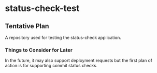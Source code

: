 # status-check-test

## Tentative Plan
A repository used for testing the status-check application.
### Things to Consider for Later
In the future, it may also support deployment requests but the first plan of action is for supporting commit status checks. 

